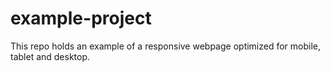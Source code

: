 # example-project
This repo holds an example of a responsive webpage optimized for mobile, tablet and desktop.
